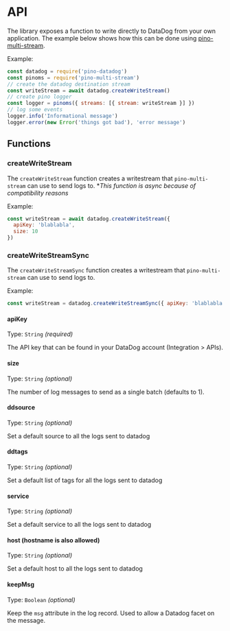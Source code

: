 # API

The library exposes a function to write directly to DataDog from your own application. The example below shows how this can be done using [pino-multi-stream](https://github.com/pinojs/pino-multi-stream).

Example:

```js
const datadog = require('pino-datadog')
const pinoms = require('pino-multi-stream')
// create the datadog destination stream
const writeStream = await datadog.createWriteStream()
// create pino logger
const logger = pinoms({ streams: [{ stream: writeStream }] })
// log some events
logger.info('Informational message')
logger.error(new Error('things got bad'), 'error message')
```

## Functions

### createWriteStream

The `createWriteStream` function creates a writestream that `pino-multi-stream` can use to send logs to.
**This function is async because of compatibility reasons*

Example:

```js
const writeStream = await datadog.createWriteStream({
  apiKey: 'blablabla',
  size: 10
})
````

### createWriteStreamSync

The `createWriteStreamSync` function creates a writestream that `pino-multi-stream` can use to send logs to.

Example:

```js
const writeStream = datadog.createWriteStreamSync({ apiKey: 'blablabla', size: 10 })
````

#### apiKey

Type: `String` *(required)*

The API key that can be found in your DataDog account (Integration > APIs).

#### size

Type: `String` *(optional)*

The number of log messages to send as a single batch (defaults to 1).

#### ddsource

Type: `String` *(optional)*

Set a default source to all the logs sent to datadog

#### ddtags

Type: `String` *(optional)*

Set a default list of tags for all the logs sent to datadog

#### service

Type: `String` *(optional)*

Set a default service to all the logs sent to datadog

#### host (hostname is also allowed)

Type: `String` *(optional)*

Set a default host to all the logs sent to datadog

#### keepMsg

Type: `Boolean` *(optional)*

Keep the `msg` attribute in the log record. Used to allow a Datadog facet on the message.
